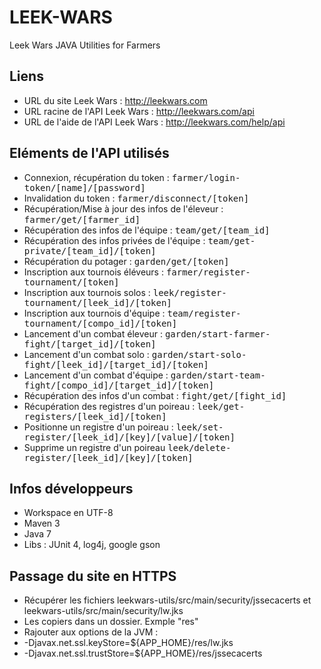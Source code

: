 # LEEK-WARS
Leek Wars JAVA Utilities for Farmers

## Liens
  * URL du site Leek Wars : http://leekwars.com
  * URL racine de l'API Leek Wars : http://leekwars.com/api
  * URL de l'aide de l'API Leek Wars : http://leekwars.com/help/api

## Eléments de l'API utilisés
  * Connexion, récupération du token : <tt>farmer/login-token/[name]/[password]</tt>
  * Invalidation du token : <tt>farmer/disconnect/[token]</tt>
  * Récupération/Mise à jour des infos de l'éleveur : <tt>farmer/get/[farmer_id]</tt>
  * Récupération des infos de l'équipe : <tt>team/get/[team_id]</tt>
  * Récupération des infos privées de l'équipe : <tt>team/get-private/[team_id]/[token]</tt>
  * Récupération du potager : <tt>garden/get/[token]</tt>
  * Inscription aux tournois éléveurs : <tt>farmer/register-tournament/[token]</tt>
  * Inscription aux tournois solos : <tt>leek/register-tournament/[leek_id]/[token]</tt>
  * Inscription aux tournois d'équipe : <tt>team/register-tournament/[compo_id]/[token]</tt>
  * Lancement d'un combat éleveur : <tt>garden/start-farmer-fight/[target_id]/[token]</tt>
  * Lancement d'un combat solo : <tt>garden/start-solo-fight/[leek_id]/[target_id]/[token]</tt>
  * Lancement d'un combat d'équipe : <tt>garden/start-team-fight/[compo_id]/[target_id]/[token]</tt>
  * Récupération des infos d'un combat : <tt>fight/get/[fight_id]</tt>
  * Récupération des registres d'un poireau : <tt>leek/get-registers/[leek_id]/[token]</tt>
  * Positionne un registre d'un poireau : <tt>leek/set-register/[leek_id]/[key]/[value]/[token]</tt>
  * Supprime un registre d'un poireau <tt>leek/delete-register/[leek_id]/[key]/[token]</tt>

## Infos développeurs
  * Workspace en UTF-8
  * Maven 3
  * Java 7
  * Libs : JUnit 4,  log4j, google gson

## Passage du site en HTTPS
  * Récupérer les fichiers leekwars-utils/src/main/security/jssecacerts et leekwars-utils/src/main/security/lw.jks
  * Les copiers dans un dossier. Exmple "res"
  * Rajouter aux options de la JVM :
   * -Djavax.net.ssl.keyStore=${APP_HOME}/res/lw.jks
   * -Djavax.net.ssl.trustStore=${APP_HOME}/res/jssecacerts
